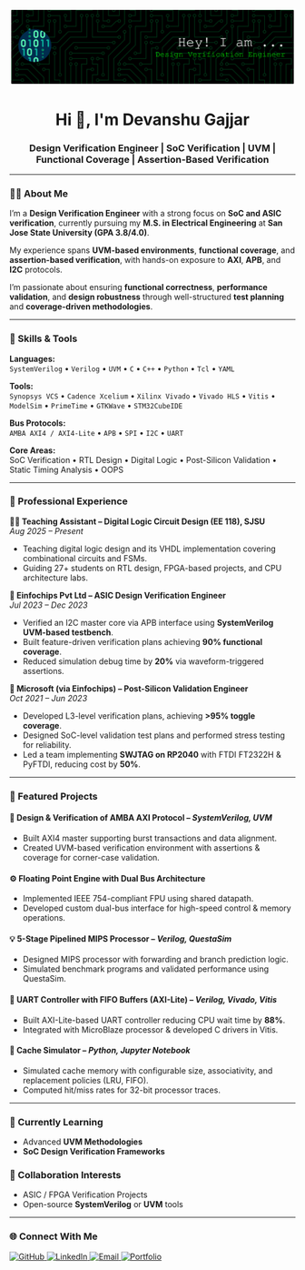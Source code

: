 ![](github-header-banner.png)


<h1 align="center">Hi 👋, I'm Devanshu Gajjar</h1>
<h3 align="center">Design Verification Engineer | SoC Verification | UVM | Functional Coverage | Assertion-Based Verification</h3>

---

### 👨‍💻 About Me

I’m a **Design Verification Engineer** with a strong focus on **SoC and ASIC verification**, currently pursuing my **M.S. in Electrical Engineering** at **San Jose State University (GPA 3.8/4.0)**.  

My experience spans **UVM-based environments**, **functional coverage**, and **assertion-based verification**, with hands-on exposure to **AXI**, **APB**, and **I2C** protocols.  

I’m passionate about ensuring **functional correctness**, **performance validation**, and **design robustness** through well-structured **test planning** and **coverage-driven methodologies**.


---

### 🧠 Skills & Tools

**Languages:**  
`SystemVerilog` • `Verilog` • `UVM` • `C` • `C++` • `Python` • `Tcl` • `YAML`  

**Tools:**  
`Synopsys VCS` • `Cadence Xcelium` • `Xilinx Vivado` • `Vivado HLS` • `Vitis` • `ModelSim` • `PrimeTime` • `GTKWave` • `STM32CubeIDE`  

**Bus Protocols:**  
`AMBA AXI4 / AXI4-Lite` • `APB` • `SPI` • `I2C` • `UART`  

**Core Areas:**  
SoC Verification • RTL Design • Digital Logic • Post-Silicon Validation • Static Timing Analysis • OOPS  

---

### 💼 Professional Experience

**👨‍🏫 Teaching Assistant – Digital Logic Circuit Design (EE 118), SJSU**  
*Aug 2025 – Present*  
- Teaching digital logic design and its VHDL implementation covering combinational circuits and FSMs.  
- Guiding 27+ students on RTL design, FPGA-based projects, and CPU architecture labs.

**🔬 Einfochips Pvt Ltd – ASIC Design Verification Engineer**  
*Jul 2023 – Dec 2023*  
- Verified an I2C master core via APB interface using **SystemVerilog UVM-based testbench**.  
- Built feature-driven verification plans achieving **90% functional coverage**.  
- Reduced simulation debug time by **20%** via waveform-triggered assertions.

**🧩 Microsoft (via Einfochips) – Post-Silicon Validation Engineer**  
*Oct 2021 – Jun 2023*  
- Developed L3-level verification plans, achieving **>95% toggle coverage**.  
- Designed SoC-level validation test plans and performed stress testing for reliability.  
- Led a team implementing **SWJTAG on RP2040** with FTDI FT2322H & PyFTDI, reducing cost by **50%**.

---

### 🚀 Featured Projects

#### 🧩 **Design & Verification of AMBA AXI Protocol** – *SystemVerilog, UVM*
- Built AXI4 master supporting burst transactions and data alignment.
- Created UVM-based verification environment with assertions & coverage for corner-case validation.

#### ⚙️ **Floating Point Engine with Dual Bus Architecture**
- Implemented IEEE 754-compliant FPU using shared datapath.
- Developed custom dual-bus interface for high-speed control & memory operations.

#### 💡 **5-Stage Pipelined MIPS Processor** – *Verilog, QuestaSim*
- Designed MIPS processor with forwarding and branch prediction logic.
- Simulated benchmark programs and validated performance using QuestaSim.

#### 🔄 **UART Controller with FIFO Buffers (AXI-Lite)** – *Verilog, Vivado, Vitis*
- Built AXI-Lite-based UART controller reducing CPU wait time by **88%**.
- Integrated with MicroBlaze processor & developed C drivers in Vitis.

#### 💾 **Cache Simulator** – *Python, Jupyter Notebook*
- Simulated cache memory with configurable size, associativity, and replacement policies (LRU, FIFO).  
- Computed hit/miss rates for 32-bit processor traces.

---

### 🌱 Currently Learning
- Advanced **UVM Methodologies**  
- **SoC Design Verification Frameworks**  

### 👯 Collaboration Interests
- ASIC / FPGA Verification Projects  
- Open-source **SystemVerilog** or **UVM** tools  

---
### 🌐 Connect With Me

<a href="https://github.com/DevanshuGajjar" target="_blank">
  <img src="https://cdn.simpleicons.org/github/ffffff" alt="GitHub" height="40">
</a>
<a href="https://www.linkedin.com/in/devanshugajjar/" target="_blank">
  <img src="https://cdn.simpleicons.org/linkedin/ffffff" alt="LinkedIn" height="40">
</a>
<a href="mailto:devanshusanjiv.gajjar@sjsu.edu" target="_blank">
  <img src="https://cdn.simpleicons.org/gmail/ffffff" alt="Email" height="40">
</a>
<a href="https://devanshugajjar.github.io/My_Portfolio.github.io-main/" target="_blank">
  <img src="https://cdn.simpleicons.org/firefoxbrowser/ffffff" alt="Portfolio" height="40">
</a>










